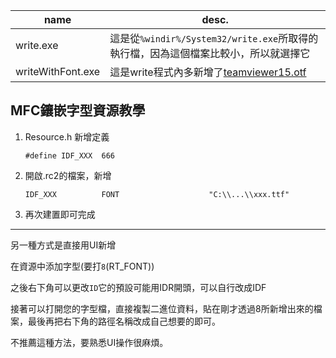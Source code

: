 | name | desc.|
| ---- | ---- |
write.exe | 這是從`%windir%/System32/write.exe`所取得的執行檔，因為這個檔案比較小，所以就選擇它
writeWithFont.exe | 這是write程式內多新增了[teamviewer15.otf](../fonts/teamviewer15.otf)


## MFC鑲嵌字型資源教學

1. Resource.h 新增定義

    ```
    #define IDF_XXX  666
    ```

2. 開啟.rc2的檔案，新增
    ```
    IDF_XXX          FONT                    "C:\\...\\xxx.ttf"
    ```
3. 再次建置即可完成

----

另一種方式是直接用UI新增

在資源中添加字型(要打`8`(RT_FONT))

之後右下角可以更改`ID`它的預設可能用IDR開頭，可以自行改成IDF

接著可以打開您的字型檔，直接複製二進位資料，貼在剛才透過8所新增出來的檔案，最後再把右下角的路徑名稱改成自己想要的即可。

不推薦這種方法，要熟悉UI操作很麻煩。
